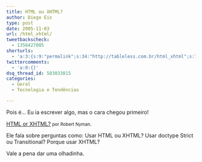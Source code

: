 ```yaml
---
title: HTML ou XHTML?
author: Diego Eis
type: post
date: 2005-11-03
url: /html_xhtml/
tweetbackscheck:
  - 1356427005
shorturls:
  - 'a:3:{s:9:"permalink";s:34:"http://tableless.com.br/html_xhtml";s:7:"tinyurl";s:26:"http://tinyurl.com/3m5lj34";s:4:"isgd";s:19:"http://is.gd/GtDGfx";}'
twittercomments:
  - 'a:0:{}'
dsq_thread_id: 503033815
categories:
  - Geral
  - Tecnologia e Tendências

---
```

Pois é&#8230; Eu ia escrever algo, mas o cara chegou primeiro!
  
[HTML or XHTML?][1] <small>por Robert Nyman</small>. 

Ele fala sobre perguntas como: Usar HTML ou XHTML? Usar doctype Strict ou Transitional? Porque usar XHTML? 
  
Vale a pena dar uma olhadinha.

 [1]: http://www.robertnyman.com/2005/11/02/html-or-xhtml/